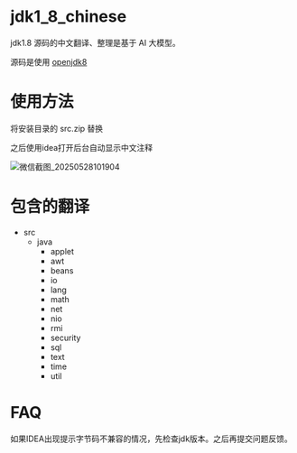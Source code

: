 # jdk1_8_chinese
jdk1.8 源码的中文翻译、整理是基于 AI 大模型。

源码是使用 [openjdk8](https://github.com/openjdk/jdk8u/tree/master)

# 使用方法

将安装目录的 src.zip 替换

之后使用idea打开后台自动显示中文注释

![微信截图_20250528101904](https://github.com/user-attachments/assets/6829c705-998f-4a08-b6e3-b1c1e756dd5f)

# 包含的翻译

- src
  - java
    - applet
    - awt
    - beans
    - io
    - lang
    - math
    - net
    - nio
    - rmi
    - security
    - sql
    - text
    - time
    - util

# FAQ

如果IDEA出现提示字节码不兼容的情况，先检查jdk版本。之后再提交问题反馈。

